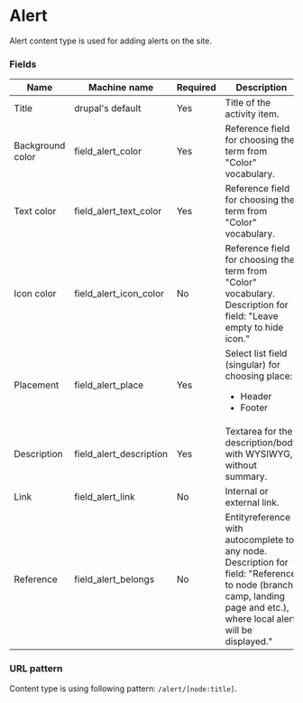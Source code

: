 # Alert
Alert content type is used for adding alerts on the site.

### Fields
| Name  | Machine name | Required | Description |
| ------------- | ------------- | ------------- | ------------- |
| Title  | drupal's default  | Yes | Title of the activity item. |
| Background color | field\_alert_color | Yes | Reference field for choosing the term from "Color" vocabulary. |
| Text color | field\_alert\_text_color | Yes | Reference field for choosing the term from "Color" vocabulary. |
| Icon color | field\_alert\_icon_color | No | Reference field for choosing the term from "Color" vocabulary. Description for field: "Leave empty to hide icon." |
| Placement | field\_alert_place | Yes | Select list field (singular) for choosing place: <ul><li>Header</li><li>Footer</li></ul> |
| Description | field\_alert_description | Yes | Textarea for the description/body with WYSIWYG, without summary. |
| Link | field\_alert_link | No | Internal or external link. |
| Reference | field\_alert_belongs | No | Entityreference with autocomplete to any node. Description for field: "Reference to node (branch, camp, landing page and etc.), where local alert will be displayed." |

### URL pattern
Content type is using following pattern:
`/alert/[node:title]`.

